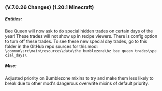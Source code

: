 ### **(V.7.0.26 Changes) (1.20.1 Minecraft)**

##### Entities:
Bee Queen will now ask to do special hidden trades on certain days of the year! 
 These trades will not show up in recipe viewers. There is config option to turn off these trades.
 To see these new special day trades, go to this folder in the GitHub repo sources for this mod:
 `\common\src\main\resources\data\the_bumblezone\bz_bee_queen_trades\special_days\`

##### Misc:
Adjusted priority on Bumblezone mixins to try and make them less likely to break due to other mod's dangerous overwrite mixins of default priority.